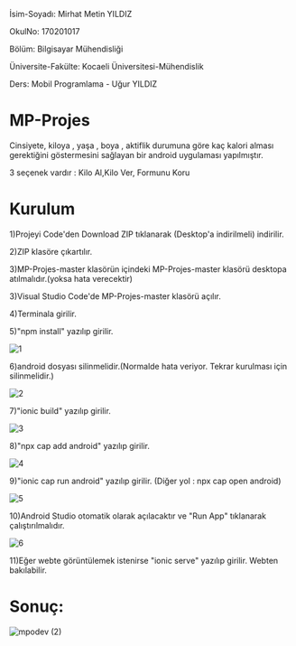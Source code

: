 İsim-Soyadı: Mirhat Metin YILDIZ

OkulNo: 170201017

Bölüm: Bilgisayar Mühendisliği

Üniversite-Fakülte: Kocaeli Üniversitesi-Mühendislik

Ders: Mobil Programlama - Uğur YILDIZ

# MP-Projes

Cinsiyete, kiloya , yaşa , boya , aktiflik durumuna göre kaç kalori alması gerektiğini göstermesini sağlayan bir android uygulaması yapılmıştır.

3 seçenek vardır : Kilo Al,Kilo Ver, Formunu Koru

# Kurulum 

1)Projeyi Code'den Download ZIP tıklanarak (Desktop'a indirilmeli) indirilir.

2)ZIP klasöre çıkartılır.

3)MP-Projes-master klasörün içindeki MP-Projes-master klasörü desktopa atılmalıdır.(yoksa hata verecektir)

3)Visual Studio Code'de MP-Projes-master klasörü açılır.

4)Terminala girilir.

5)"npm install" yazılıp girilir.

![1](https://user-images.githubusercontent.com/49499843/104853320-149bc100-5911-11eb-818d-387052fa5749.jpg)

6)android dosyası silinmelidir.(Normalde hata veriyor. Tekrar kurulması için silinmelidir.)

![2](https://user-images.githubusercontent.com/49499843/104853345-490f7d00-5911-11eb-8da1-03cc6d5495ae.jpg)

7)"ionic build" yazılıp girilir.

![3](https://user-images.githubusercontent.com/49499843/104853388-90960900-5911-11eb-832d-36c334754c2c.jpg)

8)"npx cap add android" yazılıp girilir.

![4](https://user-images.githubusercontent.com/49499843/104853411-b58a7c00-5911-11eb-8168-2891d317d63c.jpg)

9)"ionic cap run android" yazılıp girilir. (Diğer yol : npx cap open android)

![5](https://user-images.githubusercontent.com/49499843/104853441-eec2ec00-5911-11eb-97a2-cd8d9716bdd9.jpg)

10)Android Studio otomatik olarak açılacaktır ve "Run App" tıklanarak çalıştırılmalıdır.

![6](https://user-images.githubusercontent.com/49499843/104853473-2df13d00-5912-11eb-9937-8d39849415f1.jpg)

11)Eğer webte görüntülemek istenirse "ionic serve" yazılıp girilir. Webten bakılabilir.

# Sonuç:

![mpodev (2)](https://user-images.githubusercontent.com/49499843/104854212-888c9800-5916-11eb-84d1-9d68c6c43a3a.gif)





